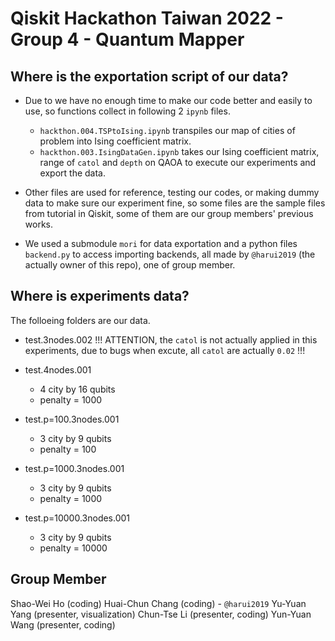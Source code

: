 # Qiskit Hackathon Taiwan 2022 - Group 4 - Quantum Mapper

## Where is the exportation script of our data?
  - Due to we have no enough time to make our code better and easily to use, so functions collect in following 2 `ipynb` files.
    - `hackthon.004.TSPtoIsing.ipynb` transpiles our map of cities of problem into Ising coefficient matrix.
    - `hackthon.003.IsingDataGen.ipynb` takes our Ising coefficient matrix, range of `catol` and `depth` on QAOA to execute our experiments and export the data.
    
  - Other files are used for reference, testing our codes, or making dummy data to make sure our experiment fine, so some files are the sample files from tutorial in Qiskit, some of them are our group members' previous works.
  
  - We used a submodule `mori` for data exportation and a python files `backend.py` to access importing backends, all  made by `@harui2019` (the actually owner of this repo), one of group member.
  
## Where is experiments data?
  The folloeing folders are our data.
  - test.3nodes.002
    !!! ATTENTION, the `catol` is not actually applied in this experiments, due to bugs when excute, all `catol` are actually `0.02` !!!
    
  - test.4nodes.001
    - 4 city by 16 qubits
    - penalty = 1000
    
  - test.p=100.3nodes.001
    - 3 city by 9 qubits
    - penalty = 100
    
  - test.p=1000.3nodes.001
    - 3 city by 9 qubits
    - penalty = 1000
    
  - test.p=10000.3nodes.001
    - 3 city by 9 qubits
    - penalty = 10000
    
## Group Member
  Shao-Wei Ho (coding)
  Huai-Chun Chang (coding) - `@harui2019`
  Yu-Yuan Yang (presenter, visualization)
  Chun-Tse Li (presenter, coding)
  Yun-Yuan Wang (presenter, coding)
 

  
